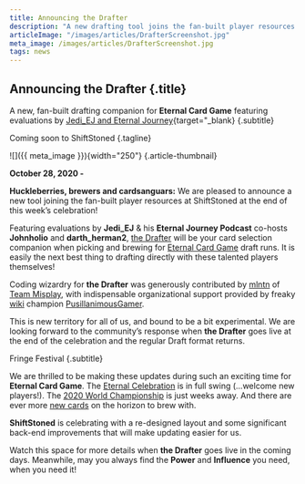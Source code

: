 ```yaml
---
title: Announcing the Drafter
description: "A new drafting tool joins the fan-built player resources for **Eternal Card Game** at **ShiftStoned**. Featuring evaluations by **Jedi_EJ** and **Eternal Journey**."
articleImage: "/images/articles/DrafterScreenshot.jpg"
meta_image: /images/articles/DrafterScreenshot.jpg
tags: news
---
```

## Announcing the Drafter {.title}

A new, fan-built drafting companion for <strong>Eternal Card Game</strong> featuring evaluations by [Jedi_EJ and Eternal Journey][EJ]{target="_blank}
{.subtitle}

Coming soon to ShiftStoned
{.tagline}

  [EJ]: /drafter/EternalJourney/

![]({{ meta_image }}){width="250"}
{.article-thumbnail}

<strong>October 28, 2020 - </strong>

<strong>Huckleberries, brewers and cardsanguars:</strong>
  We are pleased to announce a new tool joining the fan-built player resources at ShiftStoned at the end of this week’s celebration!

  Featuring evaluations by <strong>Jedi_EJ</strong> & his <strong>Eternal Journey Podcast</strong> co-hosts <strong>Johnholio</strong> and <strong>darth_herman2</strong>, <a href="https://www.shiftstoned.com/drafter/" target="_blank">the Drafter</a> will be your card selection companion when picking and brewing for <a href="https://www.direwolfdigital.com/eternal/" target="_blank">Eternal Card Game</a> draft runs. It is easily the next best thing to drafting directly with these talented players themselves!

  Coding wizardry for <strong>the Drafter</strong> was generously contributed by <a href="https://twitter.com/jaredmellentine" target="_blank">mlntn</a> of <a href="https://themisplay.com/" target="_blank">Team Misplay</a>, with indispensable organizational support provided by freaky <a href="https://eternalcardgame.fandom.com/wiki/Eternal_Card_Game_Wiki" target="_blank">wiki</a> champion <a href="https://www.reddit.com/user/PusillanimousGamer/" target="_blank">PusillanimousGamer</a>.

  This is new territory for all of us, and bound to be a bit experimental. We are looking forward to the community’s response when <strong>the Drafter</strong> goes live at the end of the celebration and the regular Draft format returns.

Fringe Festival
{.subtitle}

  We are thrilled to be making these updates during such an exciting time for <strong>Eternal Card Game</strong>. The <a href="https://www.direwolfdigital.com/news/eternal-celebration/" target="_blank">Eternal Celebration</a> is in full swing (...welcome new players!). The <a href="https://www.direwolfdigital.com/news/play-for-50000-in-the-eternal-world-championship/" target="_blank">2020 World Championship</a> is just weeks away. And there are ever more <a href="https://www.direwolfdigital.com/news/bastion-rising/" target="_blank">new cards</a> on the horizon to brew with.

  <strong>ShiftStoned</strong> is celebrating with a re-designed layout and some significant back-end improvements that will make updating easier for us.

  Watch this space for more details when <strong>the Drafter</strong> goes live in the coming days. Meanwhile, may you always find the <strong>Power</strong> and <strong>Influence</strong> you need, when you need it!
